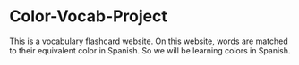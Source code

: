 # Color-Vocab-Project

This is a vocabulary flashcard website. On this website, words are matched to their equivalent color in Spanish. So we will be learning colors in Spanish.
